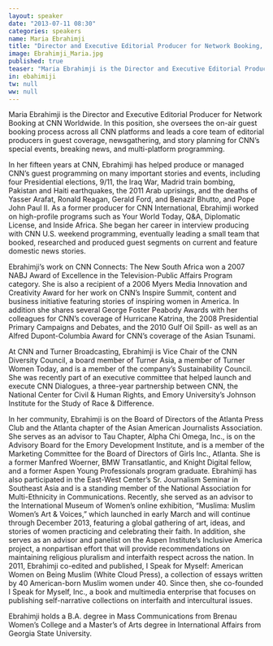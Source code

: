 ```yaml
---
layout: speaker
date: "2013-07-11 08:30"
categories: speakers
name: Maria Ebrahimji
title: "Director and Executive Editorial Producer for Network Booking, CNN"
image: Ebrahimji_Maria.jpg
published: true
teaser: "Maria Ebrahimji is the Director and Executive Editorial Producer for Network Booking at CNN Worldwide."
in: ebahimiji
tw: null
ww: null
---
```


Maria Ebrahimji is the Director and Executive Editorial Producer for Network Booking at CNN Worldwide. In this position, she oversees the on-air guest booking process across all CNN platforms and leads a core team of editorial producers in guest coverage, newsgathering, and story planning for CNN’s special events, breaking news, and multi-platform programming. 

In her fifteen years at CNN, Ebrahimji has helped produce or managed CNN’s guest programming on many important stories and events, including four Presidential elections, 9/11, the Iraq War, Madrid train bombing, Pakistan and Haiti earthquakes, the 2011 Arab uprisings, and the deaths of Yasser Arafat, Ronald Reagan, Gerald Ford, and Benazir Bhutto, and Pope John Paul II.  As a former producer for CNN International, Ebrahimji worked on high-profile programs such as Your World Today, Q&A, Diplomatic License, and Inside Africa.  She began her career in interview producing with CNN U.S. weekend programming, eventually leading a small team that booked, researched and produced guest segments on current and feature domestic news stories.  

Ebrahimji’s work on CNN Connects: The New South Africa won a 2007 NABJ Award of Excellence in the Television-Public Affairs Program category.  She is also a recipient of a 2006 Myers Media Innovation and Creativity Award for her work on CNN’s Inspire Summit, content and business initiative featuring stories of inspiring women in America.  In addition she shares several George Foster Peabody Awards with her colleagues for CNN’s coverage of Hurricane Katrina, the 2008 Presidential Primary Campaigns and Debates, and the 2010 Gulf Oil Spill- as well as an Alfred Dupont-Columbia Award for CNN’s coverage of the Asian Tsunami.  	

At CNN and Turner Broadcasting, Ebrahimji is Vice Chair of the CNN Diversity Council, a board member of Turner Asia, a member of Turner Women Today, and is a member of the company’s Sustainability Council. She was recently part of an executive committee that helped launch and execute CNN Dialogues, a three-year  partnership between CNN, the National Center for Civil & Human Rights, and Emory University’s Johnson Institute for the Study of Race & Difference.  

In her community, Ebrahimji is on the Board of Directors of the Atlanta Press Club and the Atlanta chapter of the Asian American Journalists Association. She serves as an advisor to Tau Chapter, Alpha Chi Omega, Inc., is on the Advisory Board for the Emory Development Institute, and is a member of the Marketing Committee for the Board of Directors of Girls Inc., Atlanta.  She is a former Manfred Woerner, BMW Transatlantic, and Knight Digital fellow, and a former Aspen Young Professionals program graduate.  Ebrahimji has also participated in the East-West Center’s Sr. Journalism Seminar in Southeast Asia and is a standing member of the National Association for Multi-Ethnicity in Communications. Recently, she served as an advisor to the International Museum of Women’s online exhibition, “Muslima: Muslim Women’s Art & Voices,” which launched in early March and will continue through December 2013, featuring a global gathering of art, ideas, and stories of women practicing and celebrating their faith. In addition, she serves as an advisor and panelist on the Aspen Institute’s Inclusive America project, a nonpartisan effort that will provide recommendations on maintaining religious pluralism and interfaith respect across the nation. 
In 2011, Ebrahimji co-edited and published, I Speak for Myself: American Women on Being Muslim (White Cloud Press), a collection of essays written by 40 American-born Muslim women under 40.  Since then, she co-founded I Speak for Myself, Inc., a book and multimedia enterprise that focuses on publishing self-narrative collections on interfaith and intercultural issues.  
	
Ebrahimji holds a B.A. degree in Mass Communications from Brenau Women’s College and a Master’s of Arts degree in International Affairs from Georgia State University.  
